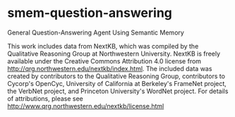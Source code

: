 # smem-question-answering
General Question-Answering Agent Using Semantic Memory

This work includes data from NextKB, which was compiled by the Qualitative Reasoning Group at Northwestern University. NextKB is freely available under the Creative Commons Attribution 4.0 license from http://qrg.northwestern.edu/nextkb/index.html. The included data was created by contributors to the Qualitative Reasoning Group, contributors to Cycorp's OpenCyc, University of California at Berkeley's FrameNet project, the VerbNet project, and Princeton University's WordNet project. For details of attributions, please see http://www.qrg.northwestern.edu/nextkb/license.html
